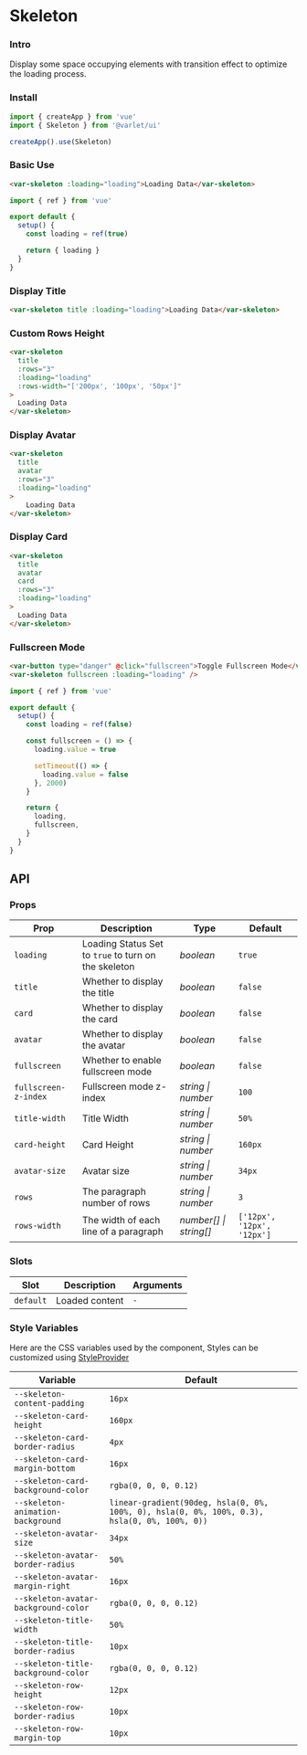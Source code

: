 # Skeleton

### Intro

Display some space occupying elements with transition effect to optimize the loading process.

### Install

```js
import { createApp } from 'vue'
import { Skeleton } from '@varlet/ui'

createApp().use(Skeleton)
```

### Basic Use

```html
<var-skeleton :loading="loading">Loading Data</var-skeleton>
```

```js
import { ref } from 'vue'

export default {
  setup() {
    const loading = ref(true)

    return { loading }
  }
}
```

### Display Title

```html
<var-skeleton title :loading="loading">Loading Data</var-skeleton>
```

### Custom Rows Height

```html
<var-skeleton
  title
  :rows="3"
  :loading="loading"
  :rows-width="['200px', '100px', '50px']"
>
  Loading Data
</var-skeleton>
```

### Display Avatar

```html
<var-skeleton
  title
  avatar
  :rows="3"
  :loading="loading"
>
	Loading Data
</var-skeleton>
```

### Display Card

```html
<var-skeleton
  title
  avatar
  card
  :rows="3"
  :loading="loading"
>
  Loading Data
</var-skeleton>
```

### Fullscreen Mode

```html
<var-button type="danger" @click="fullscreen">Toggle Fullscreen Mode</var-button>
<var-skeleton fullscreen :loading="loading" />
```

```js
import { ref } from 'vue'

export default {
  setup() {
    const loading = ref(false)

    const fullscreen = () => {
      loading.value = true

      setTimeout(() => {
        loading.value = false
      }, 2000)
    }

    return {
      loading,
      fullscreen,
    }
  }
}
```

## API

### Props

| Prop | Description | Type | Default | 
| --- | --- | --- | --- | 
| `loading` | Loading Status Set to `true` to turn on the skeleton | _boolean_ | `true` |
| `title` | Whether to display the title | _boolean_ | `false` |
| `card` | Whether to display the card | _boolean_ | `false` |
| `avatar` | Whether to display the avatar | _boolean_ | `false` |
| `fullscreen` | Whether to enable fullscreen mode | _boolean_ | `false` |
| `fullscreen-z-index` | Fullscreen mode z-index | _string \| number_ | `100` |
| `title-width` | Title Width  | _string \| number_ | `50%` |
| `card-height` | Card Height  | _string \| number_ | `160px` |
| `avatar-size` | Avatar size  | _string \| number_ | `34px` |
| `rows` | The paragraph number of rows | _string \| number_ | `3` |
| `rows-width` | The width of each line of a paragraph | _number[] \| string[]_ | `['12px', '12px', '12px']` |

### Slots

| Slot | Description | Arguments |
| --- | --- | --- |
| `default` | Loaded content | `-` |

### Style Variables

Here are the CSS variables used by the component, Styles can be customized using [StyleProvider](#/en-US/style-provider)

| Variable | Default |
| --- | --- |
| `--skeleton-content-padding` | `16px` |
| `--skeleton-card-height` | `160px` |
| `--skeleton-card-border-radius` | `4px` |
| `--skeleton-card-margin-bottom` | `16px` |
| `--skeleton-card-background-color` | `rgba(0, 0, 0, 0.12)` |
| `--skeleton-animation-background` | `linear-gradient(90deg, hsla(0, 0%, 100%, 0), hsla(0, 0%, 100%, 0.3), hsla(0, 0%, 100%, 0))` |
| `--skeleton-avatar-size` | `34px` |
| `--skeleton-avatar-border-radius` | `50%` |
| `--skeleton-avatar-margin-right` | `16px` |
| `--skeleton-avatar-background-color` | `rgba(0, 0, 0, 0.12)` |
| `--skeleton-title-width` | `50%` |
| `--skeleton-title-border-radius` | `10px` |
| `--skeleton-title-background-color` | `rgba(0, 0, 0, 0.12)` |
| `--skeleton-row-height` | `12px` |
| `--skeleton-row-border-radius` | `10px` |
| `--skeleton-row-margin-top` | `10px` |